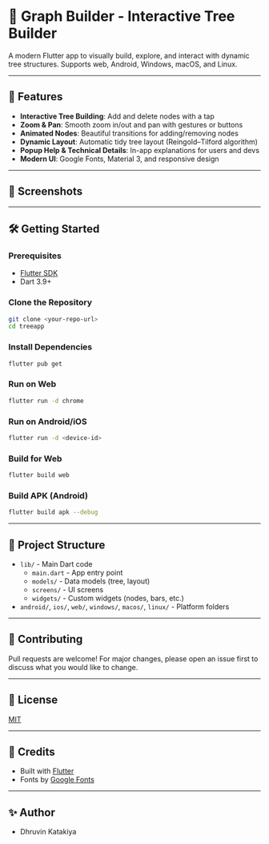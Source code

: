 # 🌳 Graph Builder - Interactive Tree Builder

A modern Flutter app to visually build, explore, and interact with dynamic tree structures. Supports web, Android, Windows, macOS, and Linux.

---

## 🚀 Features
- **Interactive Tree Building**: Add and delete nodes with a tap
- **Zoom & Pan**: Smooth zoom in/out and pan with gestures or buttons
- **Animated Nodes**: Beautiful transitions for adding/removing nodes
- **Dynamic Layout**: Automatic tidy tree layout (Reingold–Tilford algorithm)
- **Popup Help & Technical Details**: In-app explanations for users and devs
- **Modern UI**: Google Fonts, Material 3, and responsive design

---

## 📸 Screenshots
<!-- Add screenshots here -->

---

## 🛠️ Getting Started

### Prerequisites
- [Flutter SDK](https://flutter.dev/docs/get-started/install)
- Dart 3.9+

### Clone the Repository
```sh
git clone <your-repo-url>
cd treeapp
```

### Install Dependencies
```sh
flutter pub get
```

### Run on Web
```sh
flutter run -d chrome
```

### Run on Android/iOS
```sh
flutter run -d <device-id>
```

### Build for Web
```sh
flutter build web
```

### Build APK (Android)
```sh
flutter build apk --debug
```

---

## 📂 Project Structure
- `lib/` - Main Dart code
  - `main.dart` - App entry point
  - `models/` - Data models (tree, layout)
  - `screens/` - UI screens
  - `widgets/` - Custom widgets (nodes, bars, etc.)
- `android/`, `ios/`, `web/`, `windows/`, `macos/`, `linux/` - Platform folders

---

## 🤝 Contributing
Pull requests are welcome! For major changes, please open an issue first to discuss what you would like to change.

---

## 📄 License
[MIT](LICENSE)

---

## 🙏 Credits
- Built with [Flutter](https://flutter.dev/)
- Fonts by [Google Fonts](https://fonts.google.com/)

---

## ✨ Author
- Dhruvin Katakiya
